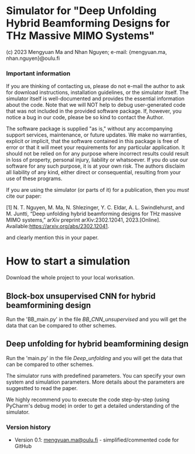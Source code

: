 # Simulator for "Deep Unfolding Hybrid Beamforming Designs for THz Massive MIMO Systems"
(c) 2023 Mengyuan Ma and Nhan Nguyen;
e-mail: {mengyuan.ma, nhan.nguyen}@oulu.fi

### Important information

If you are thinking of contacting us, please do not e-mail the author to ask for download instructions, installation guidelines, or the simulator itself. The simulator itself is well-documented and provides the essential information about the code. Note that we will NOT help to debug user-generated code that was not included in the provided software package. If, however, you notice a bug in our code, please be so kind to contact the Author.

The software package is supplied "as is," without any accompanying support services, maintenance, or future updates. We make no warranties, explicit or implicit, that the software contained in this package is free of error or that it will meet your requirements for any particular application. It should not be relied on for any purpose where incorrect results could result in loss of property, personal injury, liability or whatsoever. If you do use our software for any such purpose, it is at your own risk. The authors disclaim all liability of any kind, either direct or consequential, resulting from your use of these programs.

If you are using the simulator (or parts of it) for a publication, then you *must* cite our paper:

[1] N. T. Nguyen, M. Ma, N. Shlezinger, Y. C. Eldar, A. L. Swindlehurst, and M. Juntti, “Deep unfolding hybrid beamforming designs for THz massive MIMO systems,” arXiv preprint arXiv:2302.12041, 2023.[Online]. Available:https://arxiv.org/abs/2302.12041.

and clearly mention this in your paper.

# How to start a simulation
Download the whole project to your local worksation.
## Block-box unsupervised CNN for hybrid beamformining design
Run the 'BB_main.py' in the file *BB_CNN_unsupervised* and you will get the data that can be compared to other schemes.

## Deep unfolding for  hybrid beamformining design
Run the 'main.py' in the file *Deep_unfolding* and you will get the data that can be compared to other schemes.



The simulator runs with predefined parameters. You can specify your own system and simulation parameters. More details about the parameters are suggestted to read the paper. 

We highly recommend you to execute the code step-by-step (using PyCharm's debug mode) in order to get a detailed understanding of the simulator.

### Version history
- Version 0.1: mengyuan.ma@oulu.fi - simplified/commented code for GitHub
